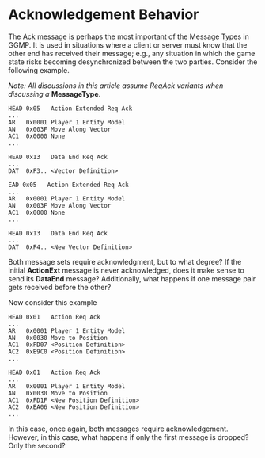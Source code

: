# Acknowledgement Behavior

The Ack message is perhaps the most important of the Message Types in GGMP. It is used in situations where a client or 
server must know that the other end has received their message; e.g., any situation in which the game state risks 
becoming desynchronized between the two parties. Consider the following example.

*Note: All discussions in this article assume ReqAck variants when discussing a* **MessageType**. 

```
HEAD 0x05   Action Extended Req Ack
...
AR   0x0001 Player 1 Entity Model
AN   0x003F Move Along Vector
AC1  0x0000 None
...

HEAD 0x13   Data End Req Ack
...
DAT  0xF3.. <Vector Definition>

EAD 0x05   Action Extended Req Ack
...
AR   0x0001 Player 1 Entity Model
AN   0x003F Move Along Vector
AC1  0x0000 None
...

HEAD 0x13   Data End Req Ack
...
DAT  0xF4.. <New Vector Definition>
```

Both message sets require acknowledgment, but to what degree? If the initial **ActionExt** message is never acknowledged, 
does it make sense to send its **DataEnd** message? Additionally, what happens if one message pair gets received before
the other? 

Now consider this example

```
HEAD 0x01   Action Req Ack
...
AR   0x0001 Player 1 Entity Model
AN   0x0030 Move to Position
AC1  0xFD07 <Position Definition>
AC2  0xE9C0 <Position Definition>
...

HEAD 0x01   Action Req Ack
...
AR   0x0001 Player 1 Entity Model
AN   0x0030 Move to Position
AC1  0xFD1F <New Position Definition>
AC2  0xEA06 <New Position Definition>
...

```

In this case, once again, both messages require acknowledgement. However, in this case, what happens if only the first
message is dropped? Only the second?






